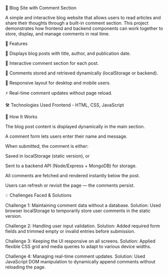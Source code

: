 📝 Blog Site with Comment Section

A simple and interactive blog website that allows users to read articles and share their thoughts through a built-in comment section. This project demonstrates how frontend and backend components can work together to store, display, and manage comments in real time.

🚀 Features

📰 Displays blog posts with title, author, and publication date.

💬 Interactive comment section for each post.

💾 Comments stored and retrieved dynamically (localStorage or backend).

🧭 Responsive layout for desktop and mobile users.

⚡ Real-time comment updates without page reload.

🛠 Technologies Used
Frontend  - HTML, CSS, JavaScript

🧩 How It Works

The blog post content is displayed dynamically in the main section.

A comment form lets users enter their name and message.

When submitted, the comment is either:

Saved in localStorage (static version), or

Sent to a backend API (Node/Express + MongoDB) for storage.

All comments are fetched and rendered instantly below the post.

Users can refresh or revisit the page — the comments persist.

💡 Challenges Faced & Solutions

Challenge 1: Maintaining comment data without a database.
Solution: Used browser localStorage to temporarily store user comments in the static version.

Challenge 2: Handling user input validation.
Solution: Added required form fields and trimmed empty or invalid entries before submission.

Challenge 3: Keeping the UI responsive on all screens.
Solution: Applied flexible CSS grid and media queries to adapt to various device widths.

Challenge 4: Managing real-time comment updates.
Solution: Used JavaScript DOM manipulation to dynamically append comments without reloading the page.
